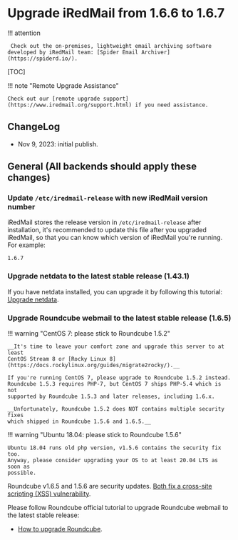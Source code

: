 # Upgrade iRedMail from 1.6.6 to 1.6.7

!!! attention

	 Check out the on-premises, lightweight email archiving software developed by iRedMail team: [Spider Email Archiver](https://spiderd.io/).

[TOC]

!!! note "Remote Upgrade Assistance"

    Check out our [remote upgrade support](https://www.iredmail.org/support.html) if you need assistance.

## ChangeLog

- Nov 9, 2023: initial publish.

## General (All backends should apply these changes)

### Update `/etc/iredmail-release` with new iRedMail version number

iRedMail stores the release version in `/etc/iredmail-release` after
installation, it's recommended to update this file after you upgraded iRedMail,
so that you can know which version of iRedMail you're running. For example:

```
1.6.7
```

### Upgrade netdata to the latest stable release (1.43.1)

If you have netdata installed, you can upgrade it by following this tutorial:
[Upgrade netdata](./upgrade.netdata.html).

### Upgrade Roundcube webmail to the latest stable release (1.6.5)

!!! warning "CentOS 7: please stick to Roundcube 1.5.2"

    __It's time to leave your comfort zone and upgrade this server to at least
    CentOS Stream 8 or [Rocky Linux 8](https://docs.rockylinux.org/guides/migrate2rocky/).__

    If you're running CentOS 7, please upgrade to Roundcube 1.5.2 instead.
    Roundcube 1.5.3 requires PHP-7, but CentOS 7 ships PHP-5.4 which is not
    supported by Roundcube 1.5.3 and later releases, including 1.6.x.

    __Unfortunately, Roundcube 1.5.2 does NOT contains multiple security fixes
    which shipped in Roundcube 1.5.6 and 1.6.5.__

!!! warning "Ubuntu 18.04: please stick to Roundcube 1.5.6"

    Ubuntu 18.04 runs old php version, v1.5.6 contains the security fix too.
    Anyway, please consider upgrading your OS to at least 20.04 LTS as soon as
    possible.

Roundcube v1.6.5 and 1.5.6 are security updates. [Both fix a cross-site
scripting (XSS) vulnerability](https://roundcube.net/news/2023/11/05/security-updates-1.6.5-and-1.5.6).

Please follow Roundcube official tutorial to upgrade Roundcube webmail to the
latest stable release:

* [How to upgrade Roundcube](https://github.com/roundcube/roundcubemail/wiki/Upgrade).
